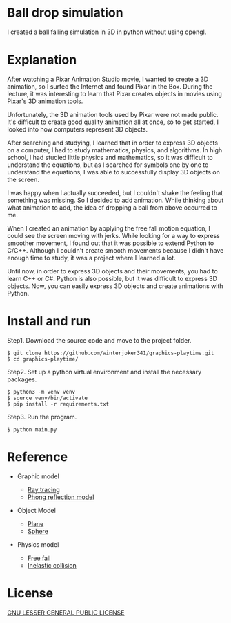 # Ball drop simulation
I created a ball falling simulation in 3D in python without using opengl.

# Explanation
After watching a Pixar Animation Studio movie, I wanted to create a 3D animation, so I surfed the Internet and found Pixar in the Box. During the lecture, it was interesting to learn that Pixar creates objects in movies using Pixar's 3D animation tools.

Unfortunately, the 3D animation tools used by Pixar were not made public. It's difficult to create good quality animation all at once, so to get started, I looked into how computers represent 3D objects.

After searching and studying, I learned that in order to express 3D objects on a computer, I had to study mathematics, physics, and algorithms. In high school, I had studied little physics and mathematics, so it was difficult to understand the equations, but as I searched for symbols one by one to understand the equations, I was able to successfully display 3D objects on the screen.

I was happy when I actually succeeded, but I couldn't shake the feeling that something was missing. So I decided to add animation. While thinking about what animation to add, the idea of ​​dropping a ball from above occurred to me.

When I created an animation by applying the free fall motion equation, I could see the screen moving with jerks. While looking for a way to express smoother movement, I found out that it was possible to extend Python to C/C++. Although I couldn't create smooth movements because I didn't have enough time to study, it was a project where I learned a lot.

Until now, in order to express 3D objects and their movements, you had to learn C++ or C#. Python is also possible, but it was difficult to express 3D objects. Now, you can easily express 3D objects and create animations with Python.

# Install and run
Step1. Download the source code and move to the project folder.

```
$ git clone https://github.com/winterjoker341/graphics-playtime.git
$ cd graphics-playtime/
```

Step2. Set up a python virtual environment and install the necessary packages.

```
$ python3 -m venv venv
$ source venv/bin/activate
$ pip install -r requirements.txt  
```

Step3. Run the program.

```
$ python main.py
```

# Reference
* Graphic model
  * [Ray tracing](https://en.wikipedia.org/wiki/Ray_tracing_(graphics))
  * [Phong reflection model](https://en.wikipedia.org/wiki/Phong_reflection_model)

* Object Model
  * [Plane](https://en.wikipedia.org/wiki/Line%E2%80%93plane_intersection)
  * [Sphere](https://en.wikipedia.org/wiki/Line%E2%80%93sphere_intersection)

* Physics model
  * [Free fall](https://en.wikipedia.org/wiki/Free_fall)
  * [Inelastic collision](https://en.wikipedia.org/wiki/Inelastic_collision)

# License
[GNU LESSER GENERAL PUBLIC LICENSE](https://github.com/winterjoker341/graphics-playtime/blob/master/LICENSE)